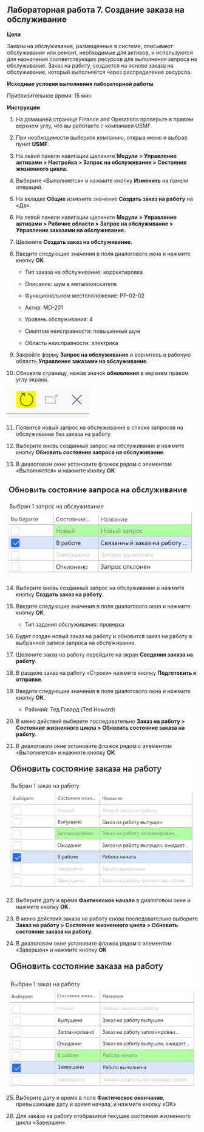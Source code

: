 ﻿---
lab:
    title: 'Лабораторная работа 7. Создание заказа на обслуживание'
    module: 'Модуль 1. Изучение основ Microsoft Dynamics 365 Supply Chain Management'
---

## Лабораторная работа 7. Создание заказа на обслуживание

**Цели**

Заказы на обслуживание, размещенные в системе, описывают обслуживание или ремонт, необходимые для активов, и используются для назначения соответствующих ресурсов для выполнения запроса на обслуживание. Заказ на работу, создается на основе заказа на обслуживание, который выполняется через распределение ресурсов.

**Исходные условия выполнения лабораторной работы**

Приблизительное время: 15 мин

**Инструкции**

1. На домашней странице Finance and Operations проверьте в правом верхнем углу, что вы работаете с компанией USMF.

2. При необходимости выберите компанию, открыв меню и выбрав пункт **USMF**.

3. На левой панели навигации щелкните **Модули** **&gt; Управление активами &gt; Настройка &gt; Запрос на обслуживание &gt; Состояния жизненного цикла.**

4. Выберите «Выполняется» и нажмите кнопку **Изменить** на панели операций.

5. На вкладке **Общие** измените значение **Создать заказ на работу** на «Да».

6. На левой панели навигации щелкните **Модули** **&gt; Управление активами &gt; Рабочие области &gt; Запрос на обслуживание &gt; Управление заказами на обслуживание.**

7. Щелкните **Создать заказ на обслуживание.**

8. Введите следующие значения в поля диалогового окна и нажмите кнопку **OK**.

	- Тип заказа на обслуживание: корректировка

	- Описание: шум в металлоискателе

	- Функциональном местоположение: PP-02-02

	- Актив: MD-201

	- Уровень обслуживания: 4

	- Симптом неисправности: повышенный шум

	- Область неисправности: электрика 

9. Закройте форму **Запрос на обслуживание** и вернитесь в рабочую область **Управление заказами на обслуживание**.

10. Обновите страницу, нажав значок **обновления** в верхнем правом углу экрана.

![Снимок экрана: значок обновления](./media/lab-create-a-maintenance-request-01.png)

11. Появится новый запрос на обслуживание в списке запросов на обслуживание без заказа на работу.

12. Выберите вновь созданный запрос на обслуживание и нажмите кнопку **Обновить состояние запроса на обслуживание**. 

13. В диалоговом окне установите флажок рядом с элементом «Выполняется» и нажмите кнопку **OK**

![Снимок экрана: позиция, которую требуется выбрать](./media/lab-create-a-maintenance-request-02.png) 


14. Выберите вновь созданный запрос на обслуживание и нажмите кнопку **Создать заказ на работу**. 

15. Введите следующие значения в поля диалогового окна и нажмите кнопку **OK**.

	- Тип задания обслуживания: проверка

16. Будет создан новый заказ на работу и обновится заказ на работу в выбранной записи запроса на обслуживание.

17. Щелкните заказ на работу перейдите на экран **Сведения заказа на работу**.

18. В разделе заказ на работу «Строки» нажмите кнопку **Подготовить к отправке**.

19. Введите следующие значения в поля диалогового окна и нажмите кнопку **OK**.

	- Рабочий: Тед Говард (Ted Howard)

20. В меню действий выберите последовательно **Заказ на работу &gt; Состояние жизненного цикла &gt; Обновить состояние заказа на работу.**

21. В диалоговом окне установите флажок рядом с элементом «Выполняется» и нажмите кнопку **OK**

![Снимок экрана: позиция, которую требуется выбрать](./media/lab-create-a-maintenance-request-03.png)

22. Выберите дату и время **Фактическое начало** в диалоговом окне и нажмите кнопку **OK.**

23. В меню действий заказа на работу снова последовательно выберите **Заказ на работу &gt; Состояние жизненного цикла &gt; Обновить состояние заказа на работу.**

24. В диалоговом окне установите флажок рядом с элементом «Завершен» и нажмите кнопку **OK**

![Снимок экрана: позиция, которую требуется выбрать](./media/lab-create-a-maintenance-request-04.png)

25. Выберите дату и время в поле **Фактическое окончание**, превышающие дату и время начала, и нажмите кнопку «ОК»

26. Для заказа на работу отобразится текущее состояние жизненного цикла «Завершен».
